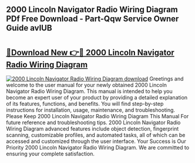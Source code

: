 ## 2000 Lincoln Navigator Radio Wiring Diagram PDf Free Download - Part-Qqw Service Owner Guide avIUB

# <h2><a href="http://dfpnso.blite.top/?on=2000+Lincoln+Navigator+Radio+Wiring+Diagram">🔗Download New 👉🔴 2000 Lincoln Navigator Radio Wiring Diagram</a></h2>

[![2000 Lincoln Navigator Radio Wiring Diagram download](https://i.imgur.com/lujVjoI.png)](http://dfpnso.blite.top/?on=2000+Lincoln+Navigator+Radio+Wiring+Diagram)
Greetings and welcome to the user manual for your newly obtained 2000 Lincoln Navigator Radio Wiring Diagram. This manual is intended to help you become an expert user of your product by providing a detailed explanation of its features, functions, and benefits. You will find step-by-step instructions for installation, usage, maintenance, and troubleshooting. Please Keep 2000 Lincoln Navigator Radio Wiring Diagram This Manual For future reference and troubleshooting tips. 2000 Lincoln Navigator Radio Wiring Diagram advanced features include object detection, fingerprint scanning, customizable profiles, and automated tasks, all of which can be accessed and customized through the user interface. Your Success is Our Priority 2000 Lincoln Navigator Radio Wiring Diagram. We are committed to ensuring your complete satisfaction.
